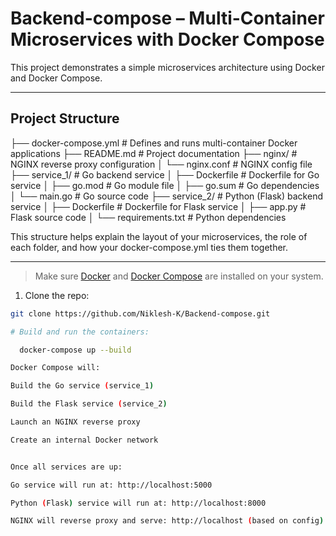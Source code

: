 #  Backend-compose – Multi-Container Microservices with Docker Compose

This project demonstrates a simple microservices architecture using Docker and Docker Compose.

---

## Project Structure

├── docker-compose.yml # Defines and runs multi-container Docker applications
├── README.md # Project documentation
├── nginx/ # NGINX reverse proxy configuration
│ └── nginx.conf # NGINX config file
├── service_1/ # Go backend service
│ ├── Dockerfile # Dockerfile for Go service
│ ├── go.mod # Go module file
│ ├── go.sum # Go dependencies
│ └── main.go # Go source code
├── service_2/ # Python (Flask) backend service
│ ├── Dockerfile # Dockerfile for Flask service
│ ├── app.py # Flask source code
│ └── requirements.txt # Python dependencies


This structure helps explain the layout of your microservices, the role of each folder, and how your docker-compose.yml ties them together.

---

> Make sure [Docker](https://docs.docker.com/get-docker/) and [Docker Compose](https://docs.docker.com/compose/install/) are installed on your system.

1. Clone the repo:

```bash
git clone https://github.com/Niklesh-K/Backend-compose.git

# Build and run the containers:

  docker-compose up --build

Docker Compose will:

Build the Go service (service_1)

Build the Flask service (service_2)

Launch an NGINX reverse proxy

Create an internal Docker network


Once all services are up:

Go service will run at: http://localhost:5000

Python (Flask) service will run at: http://localhost:8000

NGINX will reverse proxy and serve: http://localhost (based on config)

